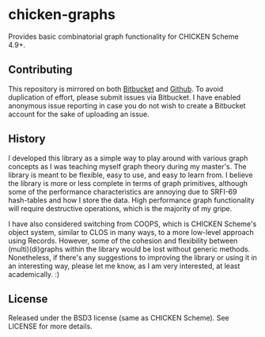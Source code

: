 # chicken-graphs

Provides basic combinatorial graph functionality for CHICKEN Scheme 4.9+.

## Contributing

This repository is mirrored on both
[Bitbucket](https://bitbucket.org/ThatGeoGuy/chicken-minikanren/) and
[Github](https://github.com/ThatGeoGuy/chicken-miniKanren). To avoid
duplication of effort, please submit issues via Bitbucket. I have enabled
anonymous issue reporting in case you do not wish to create a Bitbucket account
for the sake of uploading an issue.

## History

I developed this library as a simple way to play around with various graph
concepts as I was teaching myself graph theory during my master's. The library
is meant to be flexible, easy to use, and easy to learn from. I believe the
library is more or less complete in terms of graph primitives, although some of
the performance characteristics are annoying due to SRFI-69 hash-tables and how
I store the data. High performance graph functionality will require destructive
operations, which is the majority of my gripe.

I have also considered switching from COOPS, which is CHICKEN Scheme's object
system, similar to CLOS in many ways, to a more low-level approach using
Records. However, some of the cohesion and flexibility between
(multi)(di)graphs within the library would be lost without generic methods.
Nonetheless, if there's any suggestions to improving the library or using it in
an interesting way, please let me know, as I am very interested, at least
academically. :)

## License

Released under the BSD3 license (same as CHICKEN Scheme). See LICENSE for more details.
